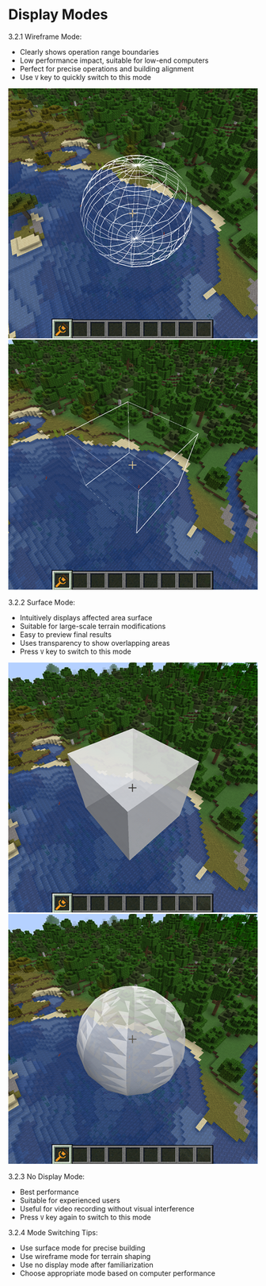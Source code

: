 # Display Modes

3.2.1 Wireframe Mode:
   - Clearly shows operation range boundaries
   - Low performance impact, suitable for low-end computers
   - Perfect for precise operations and building alignment
   - Use `V` key to quickly switch to this mode
   
   ![Image](../images/2024-12-19_15.14.17.png)![Image](../images/2024-12-19_15.14.29.png)

3.2.2 Surface Mode:
   - Intuitively displays affected area surface
   - Suitable for large-scale terrain modifications
   - Easy to preview final results
   - Uses transparency to show overlapping areas
   - Press `V` key to switch to this mode
   
   ![Image](../images/2024-12-19_15.15.31.png)![Image](../images/2024-12-19_15.15.42.png)

3.2.3 No Display Mode:
   - Best performance
   - Suitable for experienced users
   - Useful for video recording without visual interference
   - Press `V` key again to switch to this mode

3.2.4 Mode Switching Tips:
   - Use surface mode for precise building
   - Use wireframe mode for terrain shaping
   - Use no display mode after familiarization
   - Choose appropriate mode based on computer performance